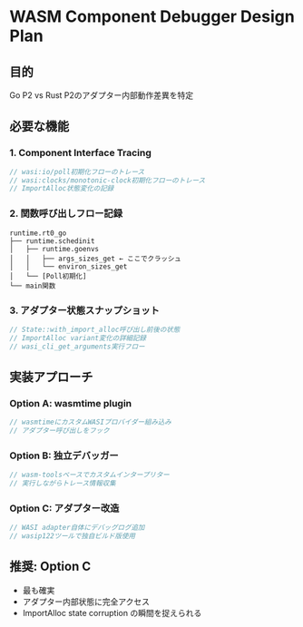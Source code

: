 # WASM Component Debugger Design Plan

## 目的
Go P2 vs Rust P2のアダプター内部動作差異を特定

## 必要な機能

### 1. Component Interface Tracing
```rust
// wasi:io/poll初期化フローのトレース
// wasi:clocks/monotonic-clock初期化フローのトレース  
// ImportAlloc状態変化の記録
```

### 2. 関数呼び出しフロー記録
```
runtime.rt0_go
├── runtime.schedinit
│   ├── runtime.goenvs
│   │   ├── args_sizes_get ← ここでクラッシュ
│   │   └── environ_sizes_get
│   └── [Poll初期化]
└── main関数
```

### 3. アダプター状態スナップショット
```rust
// State::with_import_alloc呼び出し前後の状態
// ImportAlloc variant変化の詳細記録
// wasi_cli_get_arguments実行フロー
```

## 実装アプローチ

### Option A: wasmtime plugin
```rust
// wasmtimeにカスタムWASIプロバイダー組み込み
// アダプター呼び出しをフック
```

### Option B: 独立デバッガー
```rust
// wasm-toolsベースでカスタムインタープリター
// 実行しながらトレース情報収集
```

### Option C: アダプター改造
```rust
// WASI adapter自体にデバッグログ追加
// wasip122ツールで独自ビルド版使用
```

## 推奨: Option C
- 最も確実
- アダプター内部状態に完全アクセス
- ImportAlloc state corruption の瞬間を捉えられる
